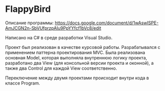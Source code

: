 # FlappyBird

Описание программы: https://docs.google.com/document/d/1wAswISPE-AmJCGN2n-SbVUfprzpAIu9PpYYfcf1bVc8/edit

Написано на C# в среде разработки Visual Studio.

Проект был реализован в качестве курсовой работы. Разрабатывался с применением паттерна проектирования MVC. Была реализована основная Model, которая выполняла внутреннюю логику проекта, разработано два View (для консольной версии проекта и оконной), а также два Control для каждой View соответственно.

Переключение между двумя проектами происходит внутри кода в классе Program.
